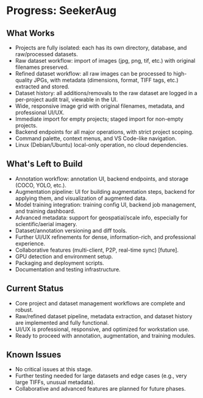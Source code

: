 # Progress: SeekerAug

## What Works

- Projects are fully isolated: each has its own directory, database, and raw/processed datasets.
- Raw dataset workflow: import of images (jpg, png, tif, etc.) with original filenames preserved.
- Refined dataset workflow: all raw images can be processed to high-quality JPGs, with metadata (dimensions, format, TIFF tags, etc.) extracted and stored.
- Dataset history: all additions/removals to the raw dataset are logged in a per-project audit trail, viewable in the UI.
- Wide, responsive image grid with original filenames, metadata, and professional UI/UX.
- Immediate import for empty projects; staged import for non-empty projects.
- Backend endpoints for all major operations, with strict project scoping.
- Command palette, context menus, and VS Code-like navigation.
- Linux (Debian/Ubuntu) local-only operation, no cloud dependencies.

## What's Left to Build

- Annotation workflow: annotation UI, backend endpoints, and storage (COCO, YOLO, etc.).
- Augmentation pipeline: UI for building augmentation steps, backend for applying them, and visualization of augmented data.
- Model training integration: training config UI, backend job management, and training dashboard.
- Advanced metadata: support for geospatial/scale info, especially for scientific/aerial imagery.
- Dataset/annotation versioning and diff tools.
- Further UI/UX refinements for dense, information-rich, and professional experience.
- Collaborative features (multi-client, P2P, real-time sync) [future].
- GPU detection and environment setup.
- Packaging and deployment scripts.
- Documentation and testing infrastructure.

## Current Status

- Core project and dataset management workflows are complete and robust.
- Raw/refined dataset pipeline, metadata extraction, and dataset history are implemented and fully functional.
- UI/UX is professional, responsive, and optimized for workstation use.
- Ready to proceed with annotation, augmentation, and training modules.

## Known Issues

- No critical issues at this stage.
- Further testing needed for large datasets and edge cases (e.g., very large TIFFs, unusual metadata).
- Collaborative and advanced features are planned for future phases.
